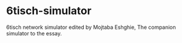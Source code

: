 
# 6tisch-simulator
6tisch network simulator edited by Mojtaba Eshghie, The companion simulator to the essay.
